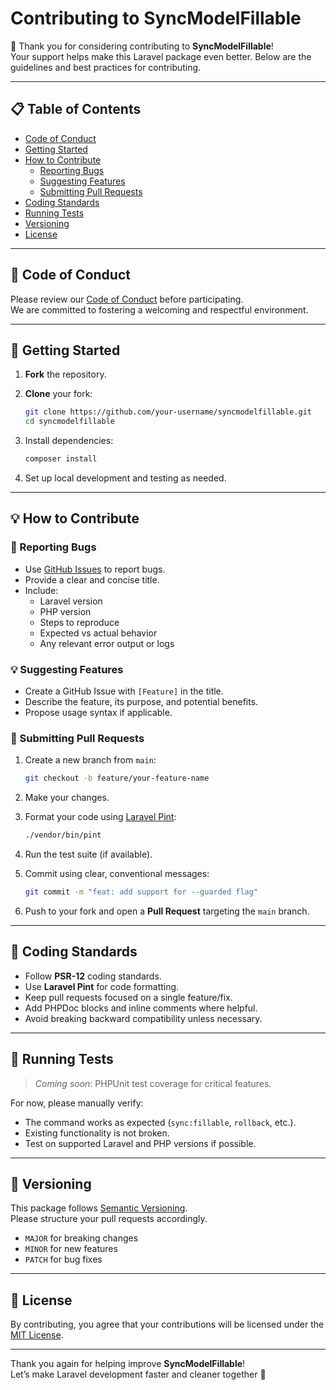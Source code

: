 # Contributing to SyncModelFillable

🎉 Thank you for considering contributing to **SyncModelFillable**!  
Your support helps make this Laravel package even better. Below are the guidelines and best practices for contributing.

---

## 📋 Table of Contents

- [Code of Conduct](#code-of-conduct)
- [Getting Started](#getting-started)
- [How to Contribute](#how-to-contribute)
  - [Reporting Bugs](#🐞-reporting-bugs)
  - [Suggesting Features](#💡-suggesting-features)
  - [Submitting Pull Requests](#🚀-submitting-pull-requests)
- [Coding Standards](#🧹-coding-standards)
- [Running Tests](#🧪-running-tests)
- [Versioning](#📌-versioning)
- [License](#📜-license)

---

## 📜 Code of Conduct

Please review our [Code of Conduct](https://www.contributor-covenant.org/version/2/1/code_of_conduct/) before participating.  
We are committed to fostering a welcoming and respectful environment.

---

## 🏁 Getting Started

1. **Fork** the repository.
2. **Clone** your fork:

   ```bash
   git clone https://github.com/your-username/syncmodelfillable.git
   cd syncmodelfillable
   ```

3. Install dependencies:

   ```bash
   composer install
   ```

4. Set up local development and testing as needed.

---

## 💡 How to Contribute

### 🐞 Reporting Bugs

- Use [GitHub Issues](https://github.com/muzammal/syncmodelfillable/issues) to report bugs.
- Provide a clear and concise title.
- Include:
  - Laravel version
  - PHP version
  - Steps to reproduce
  - Expected vs actual behavior
  - Any relevant error output or logs

### 💡 Suggesting Features

- Create a GitHub Issue with `[Feature]` in the title.
- Describe the feature, its purpose, and potential benefits.
- Propose usage syntax if applicable.

### 🚀 Submitting Pull Requests

1. Create a new branch from `main`:

   ```bash
   git checkout -b feature/your-feature-name
   ```

2. Make your changes.
3. Format your code using [Laravel Pint](https://github.com/laravel/pint):

   ```bash
   ./vendor/bin/pint
   ```

4. Run the test suite (if available).
5. Commit using clear, conventional messages:

   ```bash
   git commit -m "feat: add support for --guarded flag"
   ```

6. Push to your fork and open a **Pull Request** targeting the `main` branch.

---

## 🧹 Coding Standards

- Follow **PSR-12** coding standards.
- Use **Laravel Pint** for code formatting.
- Keep pull requests focused on a single feature/fix.
- Add PHPDoc blocks and inline comments where helpful.
- Avoid breaking backward compatibility unless necessary.

---

## 🧪 Running Tests

> *Coming soon*: PHPUnit test coverage for critical features.

For now, please manually verify:
- The command works as expected (`sync:fillable`, `rollback`, etc.).
- Existing functionality is not broken.
- Test on supported Laravel and PHP versions if possible.

---

## 📌 Versioning

This package follows [Semantic Versioning](https://semver.org/).  
Please structure your pull requests accordingly.

- `MAJOR` for breaking changes
- `MINOR` for new features
- `PATCH` for bug fixes

---

## 📜 License

By contributing, you agree that your contributions will be licensed under the [MIT License](LICENSE).

---

Thank you again for helping improve **SyncModelFillable**!  
Let’s make Laravel development faster and cleaner together 🚀
```
